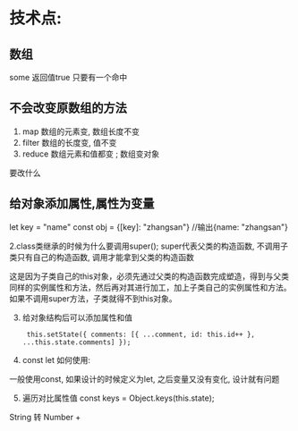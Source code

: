 # 技术点:

## 数组
some 返回值true 只要有一个命中

## 不会改变原数组的方法

1. map  数组的元素变, 数组长度不变
2. filter 数组的长度变, 值不变
3. reduce 数组元素和值都变 ; 数组变对象       

要改什么

## 给对象添加属性,属性为变量

  let key = "name"
  const obj = {[key]: "zhangsan"}
  //输出{name: "zhangsan"} 

2.class类继承的时候为什么要调用super(); 
 super代表父类的构造函数, 
  不调用子类只有自己的构造函数, 
  调用才能拿到父类的构造函数

  这是因为子类自己的this对象，必须先通过父类的构造函数完成塑造，得到与父类同样的实例属性和方法，然后再对其进行加工，加上子类自己的实例属性和方法。如果不调用super方法，子类就得不到this对象。

3. 给对象结构后可以添加属性和值

    ` this.setState({
	  comments: [{ ...comment, id: this.id++ }, ...this.state.comments]
	});`
	

4. const let 如何使用:

  一般使用const, 如果设计的时候定义为let, 
  之后变量又没有变化, 设计就有问题

5. 遍历对比属性值
   const keys = Object.keys(this.state); 

String 转 Number +
